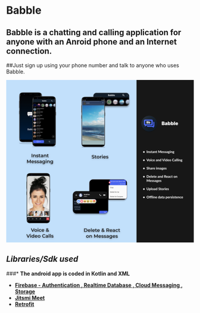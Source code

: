 # Babble


## Babble is a chatting and calling application for anyone with an Anroid phone and an Internet connection.
##Just sign up using your phone number and talk to anyone who uses Babble.




![banner](https://github.com/anubhav811/Babble/blob/master/Github%20readme.png)




## *Libraries/Sdk used*
###* **The android app is coded in Kotlin and XML**
* **[Firebase - Authentication , Realtime Database , Cloud Messaging , Storage](https://firebase.google.com/?gclid=Cj0KCQjw8O-VBhCpARIsACMvVLMkaNxW1x1qn9M4jd92Oakv5nUEf6MW5kQpcQzMsDnpFH73hSfk9QcaAqQgEALw_wcB&gclsrc=aw.ds)**
* **[Jitsmi Meet](https://jitsi.github.io/handbook/docs/dev-guide/dev-guide-android-sdk/)**
* **[Retrofit](https://square.github.io/retrofit/)**


